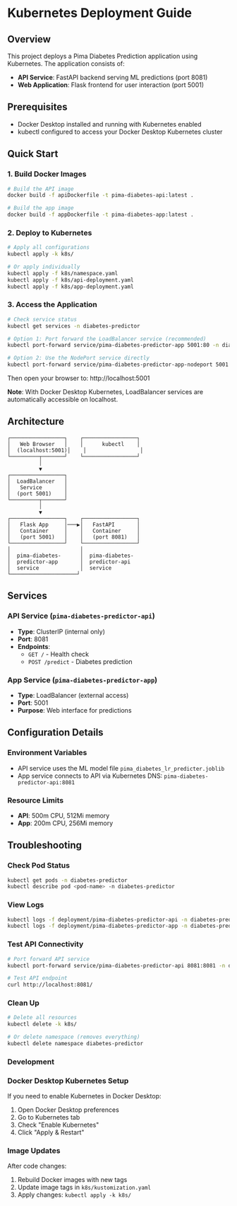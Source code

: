 # Kubernetes Deployment Guide

## Overview

This project deploys a Pima Diabetes Prediction application using Kubernetes. The application consists of:

- **API Service**: FastAPI backend serving ML predictions (port 8081)
- **Web Application**: Flask frontend for user interaction (port 5001)

## Prerequisites

- Docker Desktop installed and running with Kubernetes enabled
- kubectl configured to access your Docker Desktop Kubernetes cluster

## Quick Start

### 1. Build Docker Images

```bash
# Build the API image
docker build -f apiDockerfile -t pima-diabetes-api:latest .

# Build the app image
docker build -f appDockerfile -t pima-diabetes-app:latest .
```

### 2. Deploy to Kubernetes

```bash
# Apply all configurations
kubectl apply -k k8s/

# Or apply individually
kubectl apply -f k8s/namespace.yaml
kubectl apply -f k8s/api-deployment.yaml
kubectl apply -f k8s/app-deployment.yaml
```

### 3. Access the Application

```bash
# Check service status
kubectl get services -n diabetes-predictor

# Option 1: Port forward the LoadBalancer service (recommended)
kubectl port-forward service/pima-diabetes-predictor-app 5001:80 -n diabetes-predictor

# Option 2: Use the NodePort service directly
kubectl port-forward service/pima-diabetes-predictor-app-nodeport 5001:5001 -n diabetes-predictor
```

Then open your browser to: http://localhost:5001

**Note**: With Docker Desktop Kubernetes, LoadBalancer services are automatically accessible on localhost.

## Architecture

```
┌─────────────────┐    ┌─────────────────┐
│   Web Browser   │    │      kubectl    │
│  (localhost:5001)│    │                 │
└─────────┬───────┘    └─────────────────┘
          │
          ▼
┌─────────────────┐
│  LoadBalancer   │
│   Service       │
│  (port 5001)    │
└─────────┬───────┘
          │
          ▼
┌─────────────────┐    ┌─────────────────┐
│   Flask App     │───▶│   FastAPI       │
│   Container     │    │   Container     │
│   (port 5001)   │    │   (port 8081)   │
└─────────────────┘    └─────────────────┘
│                      │
│  pima-diabetes-      │  pima-diabetes-
│  predictor-app       │  predictor-api
│  service             │  service
└─────────────────────┘
```

## Services

### API Service (`pima-diabetes-predictor-api`)

- **Type**: ClusterIP (internal only)
- **Port**: 8081
- **Endpoints**:
  - `GET /` - Health check
  - `POST /predict` - Diabetes prediction

### App Service (`pima-diabetes-predictor-app`)

- **Type**: LoadBalancer (external access)
- **Port**: 5001
- **Purpose**: Web interface for predictions

## Configuration Details

### Environment Variables

- API service uses the ML model file `pima_diabetes_lr_predicter.joblib`
- App service connects to API via Kubernetes DNS: `pima-diabetes-predictor-api:8081`

### Resource Limits

- **API**: 500m CPU, 512Mi memory
- **App**: 200m CPU, 256Mi memory

## Troubleshooting

### Check Pod Status

```bash
kubectl get pods -n diabetes-predictor
kubectl describe pod <pod-name> -n diabetes-predictor
```

### View Logs

```bash
kubectl logs -f deployment/pima-diabetes-predictor-api -n diabetes-predictor
kubectl logs -f deployment/pima-diabetes-predictor-app -n diabetes-predictor
```

### Test API Connectivity

```bash
# Port forward API service
kubectl port-forward service/pima-diabetes-predictor-api 8081:8081 -n diabetes-predictor

# Test API endpoint
curl http://localhost:8081/
```

### Clean Up

```bash
# Delete all resources
kubectl delete -k k8s/

# Or delete namespace (removes everything)
kubectl delete namespace diabetes-predictor
```

### Development

### Docker Desktop Kubernetes Setup

If you need to enable Kubernetes in Docker Desktop:

1. Open Docker Desktop preferences
2. Go to Kubernetes tab
3. Check "Enable Kubernetes"
4. Click "Apply & Restart"

### Image Updates

After code changes:

1. Rebuild Docker images with new tags
2. Update image tags in `k8s/kustomization.yaml`
3. Apply changes: `kubectl apply -k k8s/`
